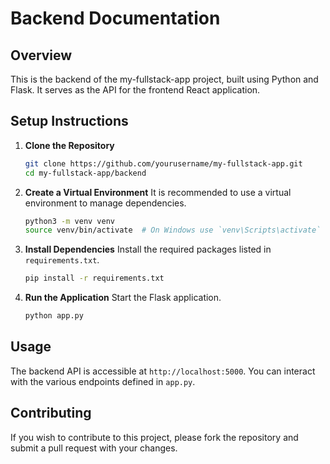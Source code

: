 # Backend Documentation

## Overview
This is the backend of the my-fullstack-app project, built using Python and Flask. It serves as the API for the frontend React application.

## Setup Instructions

1. **Clone the Repository**
   ```bash
   git clone https://github.com/yourusername/my-fullstack-app.git
   cd my-fullstack-app/backend
   ```

2. **Create a Virtual Environment**
   It is recommended to use a virtual environment to manage dependencies.
   ```bash
   python3 -m venv venv
   source venv/bin/activate  # On Windows use `venv\Scripts\activate`
   ```

3. **Install Dependencies**
   Install the required packages listed in `requirements.txt`.
   ```bash
   pip install -r requirements.txt
   ```

4. **Run the Application**
   Start the Flask application.
   ```bash
   python app.py
   ```

## Usage
The backend API is accessible at `http://localhost:5000`. You can interact with the various endpoints defined in `app.py`.

## Contributing
If you wish to contribute to this project, please fork the repository and submit a pull request with your changes.